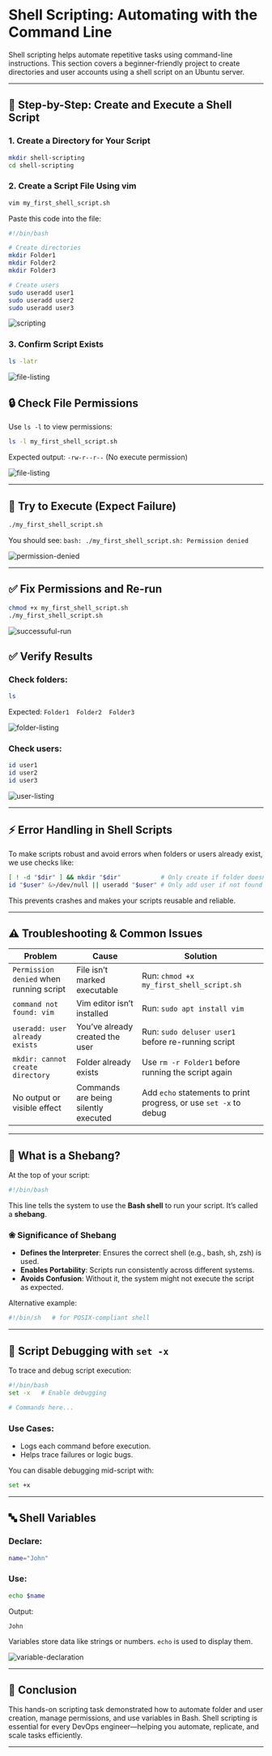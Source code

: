 # Shell Scripting: Automating with the Command Line

Shell scripting helps automate repetitive tasks using command-line instructions. This section covers a beginner-friendly project to create directories and user accounts using a shell script on an Ubuntu server.

---

## 📁 **Step-by-Step: Create and Execute a Shell Script**

### 1. **Create a Directory for Your Script**

```bash
mkdir shell-scripting
cd shell-scripting
```

### 2. **Create a Script File Using vim**

```bash
vim my_first_shell_script.sh
```

Paste this code into the file:

```bash
#!/bin/bash

# Create directories
mkdir Folder1
mkdir Folder2
mkdir Folder3

# Create users
sudo useradd user1
sudo useradd user2
sudo useradd user3
```

![scripting](img/Screenshot%20from%202025-06-30%2013-04-39.png)

### 3. **Confirm Script Exists**

```bash
ls -latr
```

![file-listing](img/Screenshot%20from%202025-06-30%2013-53-55.png)

## 🔒 **Check File Permissions**

Use `ls -l` to view permissions:

```bash
ls -l my_first_shell_script.sh
```

Expected output: `-rw-r--r--` (No execute permission)

![file-listing](img/Screenshot%20from%202025-06-30%2013-53-55.png)

---

## 🚫 **Try to Execute (Expect Failure)**

```bash
./my_first_shell_script.sh
```

You should see:
`bash: ./my_first_shell_script.sh: Permission denied`

![permission-denied](img/Screenshot%20from%202025-06-30%2013-57-22.png)

---

## ✅ **Fix Permissions and Re-run**

```bash
chmod +x my_first_shell_script.sh
./my_first_shell_script.sh
```

![successuful-run](img/Screenshot%20from%202025-06-30%2013-59-49.png)

## ✅ **Verify Results**

### Check folders:

```bash
ls
```

Expected: `Folder1  Folder2  Folder3`

![folder-listing](img/image.png)

### Check users:

```bash
id user1
id user2
id user3
```

![user-listing](img/Screenshot%20from%202025-06-30%2013-10-36.png)

---

## ⚡ Error Handling in Shell Scripts

To make scripts robust and avoid errors when folders or users already exist, we use checks like:

```bash
[ ! -d "$dir" ] && mkdir "$dir"           # Only create if folder doesn't exist
id "$user" &>/dev/null || useradd "$user" # Only add user if not found
```

This prevents crashes and makes your scripts reusable and reliable.

---

## ⚠️ Troubleshooting & Common Issues

| Problem                                 | Cause                                | Solution                                                          |
| --------------------------------------- | ------------------------------------ | ----------------------------------------------------------------- |
| `Permission denied` when running script | File isn’t marked executable         | Run: `chmod +x my_first_shell_script.sh`                          |
| `command not found: vim`                | Vim editor isn’t installed           | Run: `sudo apt install vim`                                       |
| `useradd: user already exists`          | You’ve already created the user      | Run: `sudo deluser user1` before re-running script                |
| `mkdir: cannot create directory`        | Folder already exists                | Use `rm -r Folder1` before running the script again               |
| No output or visible effect             | Commands are being silently executed | Add `echo` statements to print progress, or use `set -x` to debug |

---

## 🫠 What is a Shebang?

At the top of your script:

```bash
#!/bin/bash
```

This line tells the system to use the **Bash shell** to run your script. It’s called a **shebang**.

### ❀ Significance of Shebang

- **Defines the Interpreter**: Ensures the correct shell (e.g., bash, sh, zsh) is used.
- **Enables Portability**: Scripts run consistently across different systems.
- **Avoids Confusion**: Without it, the system might not execute the script as expected.

Alternative example:

```bash
#!/bin/sh   # for POSIX-compliant shell
```

---

## 🤖 Script Debugging with `set -x`

To trace and debug script execution:

```bash
#!/bin/bash
set -x   # Enable debugging

# Commands here...
```

### Use Cases:

- Logs each command before execution.
- Helps trace failures or logic bugs.

You can disable debugging mid-script with:

```bash
set +x
```

---

## 🔤 Shell Variables

### Declare:

```bash
name="John"
```

### Use:

```bash
echo $name
```

Output:

```
John
```

Variables store data like strings or numbers. `echo` is used to display them.

![variable-declaration](img/Screenshot%20from%202025-06-30%2013-12-24.png)

---

## 🏁 Conclusion

This hands-on scripting task demonstrated how to automate folder and user creation, manage permissions, and use variables in Bash. Shell scripting is essential for every DevOps engineer—helping you automate, replicate, and scale tasks efficiently.

---
